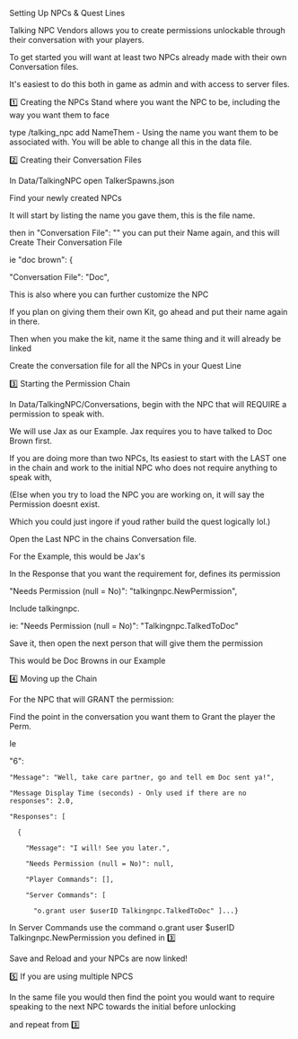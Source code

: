 Setting Up NPCs &  Quest Lines

Talking NPC Vendors allows you to create permissions unlockable through their conversation with your players.

To get started you will want at least two NPCs already made with their own Conversation files.

It's easiest to do this both in game as admin and with access to server files.

1️⃣ Creating the NPCs
Stand where you want the NPC to be, including the way you want them to face

type /talking_npc add NameThem - Using the name you want them to be associated with. You will be able to change all this in the data file.


2️⃣  Creating their Conversation Files

In Data/TalkingNPC open TalkerSpawns.json

Find your newly created NPCs

It will start by listing the name you gave them, this is the file name.

then in "Conversation File": "" you can put their Name again, and this will Create Their Conversation File

ie "doc brown": {

  "Conversation File": "Doc",

This is also where you can further customize the NPC

If you plan on giving them their own Kit, go ahead and put their name again in there.

Then when you make the kit, name it the same thing and it will already be linked

Create the conversation file for all the NPCs in your Quest Line


3️⃣ Starting the Permission Chain

In Data/TalkingNPC/Conversations, begin with the NPC that will REQUIRE a permission to speak with.

We will use Jax as our Example. Jax requires you to have talked to Doc Brown first.

 If you are doing more than two NPCs, Its easiest to start with the LAST one in the chain and work to the initial NPC who does not require anything to speak with,

(Else when you try to load the NPC you are working on, it will say the Permission doesnt exist.

Which you could just ingore if youd rather build the quest logically lol.) 

Open the Last NPC in the chains Conversation file.

For the Example, this would be Jax's


 
In the Response that you want the requirement for, defines its permission

"Needs Permission (null = No)": "talkingnpc.NewPermission", 

Include talkingnpc. 

ie: "Needs Permission (null = No)": "Talkingnpc.TalkedToDoc"

Save it, then open the next person that will give them the permission

This would be Doc Browns in our Example


4️⃣ Moving up the Chain

For the NPC that will GRANT the permission:

Find the point in the conversation you want them to Grant the player the Perm.

Ie

 "6": 

    "Message": "Well, take care partner, go and tell em Doc sent ya!",

    "Message Display Time (seconds) - Only used if there are no responses": 2.0,

    "Responses": [

      {

        "Message": "I will! See you later.",

        "Needs Permission (null = No)": null,

        "Player Commands": [],

        "Server Commands": [

          "o.grant user $userID Talkingnpc.TalkedToDoc" ]...}

In Server Commands use the command o.grant user $userID Talkingnpc.NewPermission you defined in 3️⃣

Save and Reload and your NPCs are now linked!


5️⃣ If you are using multiple NPCS

In the same file you would then find the point you would want to require speaking to the next NPC towards the initial before unlocking

and repeat from 3️⃣

